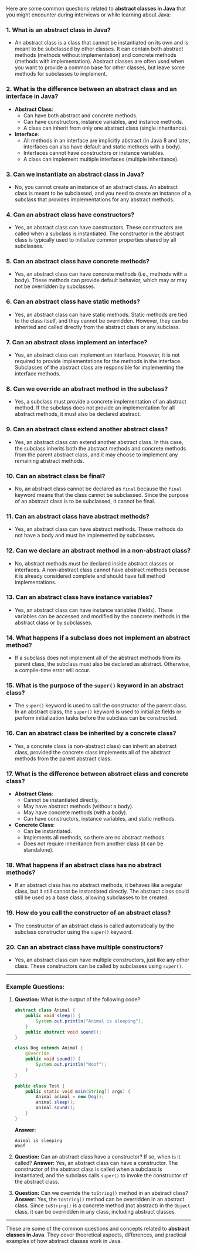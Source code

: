 Here are some common questions related to **abstract classes in Java** that you might encounter during interviews or while learning about Java:

### **1. What is an abstract class in Java?**
   - An abstract class is a class that cannot be instantiated on its own and is meant to be subclassed by other classes. It can contain both abstract methods (methods without implementation) and concrete methods (methods with implementation). Abstract classes are often used when you want to provide a common base for other classes, but leave some methods for subclasses to implement.

### **2. What is the difference between an abstract class and an interface in Java?**
   - **Abstract Class**:
     - Can have both abstract and concrete methods.
     - Can have constructors, instance variables, and instance methods.
     - A class can inherit from only one abstract class (single inheritance).
   - **Interface**:
     - All methods in an interface are implicitly abstract (in Java 8 and later, interfaces can also have default and static methods with a body).
     - Interfaces cannot have constructors or instance variables.
     - A class can implement multiple interfaces (multiple inheritance).

### **3. Can we instantiate an abstract class in Java?**
   - No, you cannot create an instance of an abstract class. An abstract class is meant to be subclassed, and you need to create an instance of a subclass that provides implementations for any abstract methods.

### **4. Can an abstract class have constructors?**
   - Yes, an abstract class can have constructors. These constructors are called when a subclass is instantiated. The constructor in the abstract class is typically used to initialize common properties shared by all subclasses.

### **5. Can an abstract class have concrete methods?**
   - Yes, an abstract class can have concrete methods (i.e., methods with a body). These methods can provide default behavior, which may or may not be overridden by subclasses.

### **6. Can an abstract class have static methods?**
   - Yes, an abstract class can have static methods. Static methods are tied to the class itself, and they cannot be overridden. However, they can be inherited and called directly from the abstract class or any subclass.

### **7. Can an abstract class implement an interface?**
   - Yes, an abstract class can implement an interface. However, it is not required to provide implementations for the methods in the interface. Subclasses of the abstract class are responsible for implementing the interface methods.

### **8. Can we override an abstract method in the subclass?**
   - Yes, a subclass must provide a concrete implementation of an abstract method. If the subclass does not provide an implementation for all abstract methods, it must also be declared abstract.

### **9. Can an abstract class extend another abstract class?**
   - Yes, an abstract class can extend another abstract class. In this case, the subclass inherits both the abstract methods and concrete methods from the parent abstract class, and it may choose to implement any remaining abstract methods.

### **10. Can an abstract class be final?**
   - No, an abstract class cannot be declared as `final` because the `final` keyword means that the class cannot be subclassed. Since the purpose of an abstract class is to be subclassed, it cannot be final.

### **11. Can an abstract class have abstract methods?**
   - Yes, an abstract class can have abstract methods. These methods do not have a body and must be implemented by subclasses.

### **12. Can we declare an abstract method in a non-abstract class?**
   - No, abstract methods must be declared inside abstract classes or interfaces. A non-abstract class cannot have abstract methods because it is already considered complete and should have full method implementations.

### **13. Can an abstract class have instance variables?**
   - Yes, an abstract class can have instance variables (fields). These variables can be accessed and modified by the concrete methods in the abstract class or by subclasses.

### **14. What happens if a subclass does not implement an abstract method?**
   - If a subclass does not implement all of the abstract methods from its parent class, the subclass must also be declared as abstract. Otherwise, a compile-time error will occur.

### **15. What is the purpose of the `super()` keyword in an abstract class?**
   - The `super()` keyword is used to call the constructor of the parent class. In an abstract class, the `super()` keyword is used to initialize fields or perform initialization tasks before the subclass can be constructed.

### **16. Can an abstract class be inherited by a concrete class?**
   - Yes, a concrete class (a non-abstract class) can inherit an abstract class, provided the concrete class implements all of the abstract methods from the parent abstract class.

### **17. What is the difference between abstract class and concrete class?**
   - **Abstract Class**:
     - Cannot be instantiated directly.
     - May have abstract methods (without a body).
     - May have concrete methods (with a body).
     - Can have constructors, instance variables, and static methods.
   - **Concrete Class**:
     - Can be instantiated.
     - Implements all methods, so there are no abstract methods.
     - Does not require inheritance from another class (it can be standalone).

### **18. What happens if an abstract class has no abstract methods?**
   - If an abstract class has no abstract methods, it behaves like a regular class, but it still cannot be instantiated directly. The abstract class could still be used as a base class, allowing subclasses to be created.

### **19. How do you call the constructor of an abstract class?**
   - The constructor of an abstract class is called automatically by the subclass constructor using the `super()` keyword.

### **20. Can an abstract class have multiple constructors?**
   - Yes, an abstract class can have multiple constructors, just like any other class. These constructors can be called by subclasses using `super()`.

---

### **Example Questions:**

1. **Question:** What is the output of the following code?
   ```java
   abstract class Animal {
       public void sleep() {
           System.out.println("Animal is sleeping");
       }
       public abstract void sound();
   }
   
   class Dog extends Animal {
       @Override
       public void sound() {
           System.out.println("Woof");
       }
   }

   public class Test {
       public static void main(String[] args) {
           Animal animal = new Dog();
           animal.sleep();
           animal.sound();
       }
   }
   ```
   **Answer:** 
   ```plaintext
   Animal is sleeping
   Woof
   ```

2. **Question:** Can an abstract class have a constructor? If so, when is it called?
   **Answer:** Yes, an abstract class can have a constructor. The constructor of the abstract class is called when a subclass is instantiated, and the subclass calls `super()` to invoke the constructor of the abstract class.

3. **Question:** Can we override the `toString()` method in an abstract class?
   **Answer:** Yes, the `toString()` method can be overridden in an abstract class. Since `toString()` is a concrete method (not abstract) in the `Object` class, it can be overridden in any class, including abstract classes.

---

These are some of the common questions and concepts related to **abstract classes in Java**. They cover theoretical aspects, differences, and practical examples of how abstract classes work in Java.
